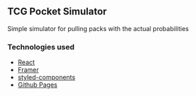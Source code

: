 ## TCG Pocket Simulator

Simple simulator for pulling packs with the actual probabilities

### Technologies used

- [React](https://react.dev/)
- [Framer](https://framer.com/)
- [styled-components](https://styled-components.com)
- [Github Pages](https://pages.github.com/)
